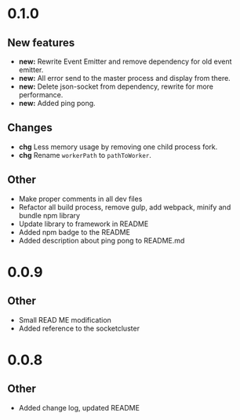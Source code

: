 # 0.1.0
 
## New features 
 
* **new:**  Rewrite Event Emitter and remove dependency for old event emitter.
* **new:**  All error send to the master process and display from there.
* **new:**  Delete json-socket from dependency, rewrite for more performance.
* **new:**  Added ping pong.

## Changes

* **chg** Less memory usage by removing one child process fork.
* **chg** Rename `workerPath` to `pathToWorker`.

## Other 

* Make proper comments in all dev files
* Refactor all build process, remove gulp, add webpack, minify and bundle npm library
* Update library to framework in README
* Added npm badge to the README
* Added description about ping pong to README.md
 
# 0.0.9
 
## Other 
 
* Small READ ME modification
* Added reference to the socketcluster
 
# 0.0.8
 
## Other 
 
*  Added change log, updated README
